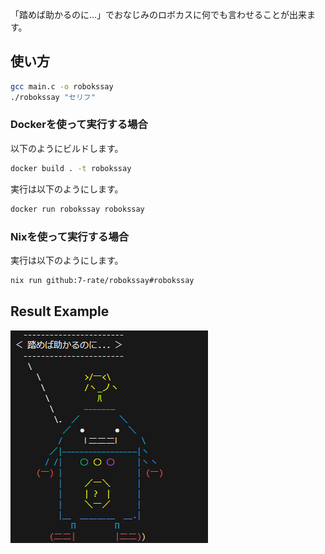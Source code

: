 「踏めば助かるのに...」でおなじみのロボカスに何でも言わせることが出来ます。

## 使い方
```bash
gcc main.c -o robokssay
./robokssay "セリフ"
```

### Dockerを使って実行する場合
以下のようにビルドします。
```bash
docker build . -t robokssay
```

実行は以下のようにします。
```bash
docker run robokssay robokssay
```

### Nixを使って実行する場合

実行は以下のようにします。

```bash
nix run github:7-rate/robokssay#robokssay
```

## Result Example
![result](docs/example_color.png)
